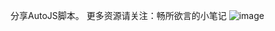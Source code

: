 分享AutoJS脚本。
更多资源请关注：畅所欲言的小笔记
![image](https://github.com/enshui/AutoJS-/blob/master/%E5%85%AC%E4%BC%97%E5%8F%B7.jpg)
